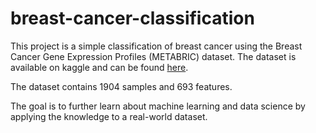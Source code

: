# breast-cancer-classification

This project is a simple classification of breast cancer using the Breast Cancer Gene Expression Profiles (METABRIC) dataset. The dataset is available on kaggle and can be found [here](https://www.kaggle.com/datasets/raghadalharbi/breast-cancer-gene-expression-profiles-metabric).

The dataset contains 1904 samples and 693 features.

The goal is to further learn about machine learning and data science by applying the knowledge to a real-world dataset.
